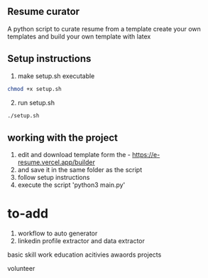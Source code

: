 ## Resume curator
A python script to curate resume from a template
create your own templates and build your own template with latex


## Setup instructions
1. make setup.sh executable
```bash
chmod +x setup.sh
```
2. run setup.sh
```bash
./setup.sh
```

## working with the project
1. edit and download template form the - https://e-resume.vercel.app/builder
2. and save it in the same folder as the script
3. follow setup instructions 
4. execute the script 'python3 main.py'



# to-add
1. workflow to auto generator
2. linkedin profile extractor and data extractor

<!-- useful field from resume template  -->
basic 
skill 
work
education
acitivies
awaords
projects

<!-- useles -->
volunteer
